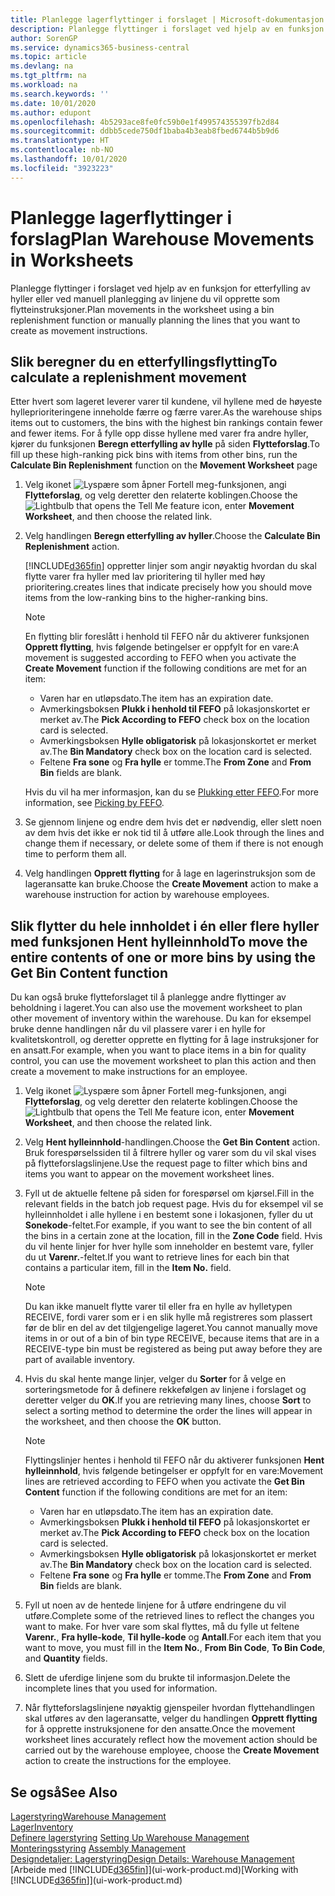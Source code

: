 ```yaml
---
title: Planlegge lagerflyttinger i forslaget | Microsoft-dokumentasjon
description: Planlegge flyttinger i forslaget ved hjelp av en funksjon for etterfylling av hyller eller ved manuell planlegging av linjene du vil opprette som flytteinstruksjoner.
author: SorenGP
ms.service: dynamics365-business-central
ms.topic: article
ms.devlang: na
ms.tgt_pltfrm: na
ms.workload: na
ms.search.keywords: ''
ms.date: 10/01/2020
ms.author: edupont
ms.openlocfilehash: 4b5293ace8fe0fc59b0e1f499574355397fb2d84
ms.sourcegitcommit: ddbb5cede750df1baba4b3eab8fbed6744b5b9d6
ms.translationtype: HT
ms.contentlocale: nb-NO
ms.lasthandoff: 10/01/2020
ms.locfileid: "3923223"
---
```

# <a name="plan-warehouse-movements-in-worksheets"></a><span data-ttu-id="49043-103">Planlegge lagerflyttinger i forslag</span><span class="sxs-lookup"><span data-stu-id="49043-103">Plan Warehouse Movements in Worksheets</span></span>
<span data-ttu-id="49043-104">Planlegge flyttinger i forslaget ved hjelp av en funksjon for etterfylling av hyller eller ved manuell planlegging av linjene du vil opprette som flytteinstruksjoner.</span><span class="sxs-lookup"><span data-stu-id="49043-104">Plan movements in the worksheet using a bin replenishment function or manually planning the lines that you want to create as movement instructions.</span></span>  

## <a name="to-calculate-a-replenishment-movement"></a><span data-ttu-id="49043-105">Slik beregner du en etterfyllingsflytting</span><span class="sxs-lookup"><span data-stu-id="49043-105">To calculate a replenishment movement</span></span>  
<span data-ttu-id="49043-106">Etter hvert som lageret leverer varer til kundene, vil hyllene med de høyeste hylleprioriteringene inneholde færre og færre varer.</span><span class="sxs-lookup"><span data-stu-id="49043-106">As the warehouse ships items out to customers, the bins with the highest bin rankings contain fewer and fewer items.</span></span> <span data-ttu-id="49043-107">For å fylle opp disse hyllene med varer fra andre hyller, kjører du funksjonen **Beregn etterfylling av hylle** på siden **Flytteforslag**.</span><span class="sxs-lookup"><span data-stu-id="49043-107">To fill up these high-ranking pick bins with items from other bins, run the **Calculate Bin Replenishment** function on the **Movement Worksheet** page</span></span>

1.  <span data-ttu-id="49043-108">Velg ikonet ![Lyspære som åpner Fortell meg-funksjonen](media/ui-search/search_small.png "Fortell hva du vil gjøre"), angi **Flytteforslag**, og velg deretter den relaterte koblingen.</span><span class="sxs-lookup"><span data-stu-id="49043-108">Choose the ![Lightbulb that opens the Tell Me feature](media/ui-search/search_small.png "Tell me what you want to do") icon, enter **Movement Worksheet**, and then choose the related link.</span></span>  
2.  <span data-ttu-id="49043-109">Velg handlingen **Beregn etterfylling av hyller**.</span><span class="sxs-lookup"><span data-stu-id="49043-109">Choose the **Calculate Bin Replenishment** action.</span></span>  

    [!INCLUDE[d365fin](includes/d365fin_md.md)] <span data-ttu-id="49043-110">oppretter linjer som angir nøyaktig hvordan du skal flytte varer fra hyller med lav prioritering til hyller med høy prioritering.</span><span class="sxs-lookup"><span data-stu-id="49043-110">creates lines that indicate precisely how you should move items from the low-ranking bins to the higher-ranking bins.</span></span>  

    > [!NOTE]  
    >  <span data-ttu-id="49043-111">En flytting blir foreslått i henhold til FEFO når du aktiverer funksjonen **Opprett flytting**, hvis følgende betingelser er oppfylt for en vare:</span><span class="sxs-lookup"><span data-stu-id="49043-111">A movement is suggested according to FEFO when you activate the **Create Movement** function if the following conditions are met for an item:</span></span>  
    >   
    >  -   <span data-ttu-id="49043-112">Varen har en utløpsdato.</span><span class="sxs-lookup"><span data-stu-id="49043-112">The item has an expiration date.</span></span>  
    > -   <span data-ttu-id="49043-113">Avmerkingsboksen **Plukk i henhold til FEFO** på lokasjonskortet er merket av.</span><span class="sxs-lookup"><span data-stu-id="49043-113">The **Pick According to FEFO** check box on the location card is selected.</span></span>  
    > -   <span data-ttu-id="49043-114">Avmerkingsboksen **Hylle obligatorisk** på lokasjonskortet er merket av.</span><span class="sxs-lookup"><span data-stu-id="49043-114">The **Bin Mandatory** check box on the location card is selected.</span></span>  
    > -   <span data-ttu-id="49043-115">Feltene **Fra sone** og **Fra hylle** er tomme.</span><span class="sxs-lookup"><span data-stu-id="49043-115">The **From Zone** and **From Bin** fields are blank.</span></span>  

    <span data-ttu-id="49043-116">Hvis du vil ha mer informasjon, kan du se [Plukking etter FEFO](warehouse-picking-by-fefo.md).</span><span class="sxs-lookup"><span data-stu-id="49043-116">For more information, see [Picking by FEFO](warehouse-picking-by-fefo.md).</span></span>  

3.  <span data-ttu-id="49043-117">Se gjennom linjene og endre dem hvis det er nødvendig, eller slett noen av dem hvis det ikke er nok tid til å utføre alle.</span><span class="sxs-lookup"><span data-stu-id="49043-117">Look through the lines and change them if necessary, or delete some of them if there is not enough time to perform them all.</span></span>  
4.  <span data-ttu-id="49043-118">Velg handlingen **Opprett flytting** for å lage en lagerinstruksjon som de lageransatte kan bruke.</span><span class="sxs-lookup"><span data-stu-id="49043-118">Choose the **Create Movement** action to make a warehouse instruction for action by warehouse employees.</span></span>  

## <a name="to-move-the-entire-contents-of-one-or-more-bins-by-using-the-get-bin-content-function"></a><span data-ttu-id="49043-119">Slik flytter du hele innholdet i én eller flere hyller med funksjonen Hent hylleinnhold</span><span class="sxs-lookup"><span data-stu-id="49043-119">To move the entire contents of one or more bins by using the Get Bin Content function</span></span>  
<span data-ttu-id="49043-120">Du kan også bruke flytteforslaget til å planlegge andre flyttinger av beholdning i lageret.</span><span class="sxs-lookup"><span data-stu-id="49043-120">You can also use the movement worksheet to plan other movement of inventory within the warehouse.</span></span> <span data-ttu-id="49043-121">Du kan for eksempel bruke denne handlingen når du vil plassere varer i en hylle for kvalitetskontroll, og deretter opprette en flytting for å lage instruksjoner for en ansatt.</span><span class="sxs-lookup"><span data-stu-id="49043-121">For example, when you want to place items in a bin for quality control, you can use the movement worksheet to plan this action and then create a movement to make instructions for an employee.</span></span>  

1.  <span data-ttu-id="49043-122">Velg ikonet ![Lyspære som åpner Fortell meg-funksjonen](media/ui-search/search_small.png "Fortell hva du vil gjøre"), angi **Flytteforslag**, og velg deretter den relaterte koblingen.</span><span class="sxs-lookup"><span data-stu-id="49043-122">Choose the ![Lightbulb that opens the Tell Me feature](media/ui-search/search_small.png "Tell me what you want to do") icon, enter **Movement Worksheet**, and then choose the related link.</span></span>  
2.  <span data-ttu-id="49043-123">Velg **Hent hylleinnhold**-handlingen.</span><span class="sxs-lookup"><span data-stu-id="49043-123">Choose the **Get Bin Content** action.</span></span> <span data-ttu-id="49043-124">Bruk forespørselssiden til å filtrere hyller og varer som du vil skal vises på flytteforslagslinjene.</span><span class="sxs-lookup"><span data-stu-id="49043-124">Use the request page to filter which bins and items you want to appear on the movement worksheet lines.</span></span>  
3.  <span data-ttu-id="49043-125">Fyll ut de aktuelle feltene på siden for forespørsel om kjørsel.</span><span class="sxs-lookup"><span data-stu-id="49043-125">Fill in the relevant fields in the batch job request page.</span></span> <span data-ttu-id="49043-126">Hvis du for eksempel vil se hylleinnholdet i alle hyllene i en bestemt sone i lokasjonen, fyller du ut **Sonekode**-feltet.</span><span class="sxs-lookup"><span data-stu-id="49043-126">For example, if you want to see the bin content of all the bins in a certain zone at the location, fill in the **Zone Code** field.</span></span> <span data-ttu-id="49043-127">Hvis du vil hente linjer for hver hylle som inneholder en bestemt vare, fyller du ut **Varenr.**-feltet.</span><span class="sxs-lookup"><span data-stu-id="49043-127">If you want to retrieve lines for each bin that contains a particular item, fill in the **Item No.** field.</span></span>  

    > [!NOTE]  
    >  <span data-ttu-id="49043-128">Du kan ikke manuelt flytte varer til eller fra en hylle av hylletypen RECEIVE, fordi varer som er i en slik hylle må registreres som plassert før de blir en del av det tilgjengelige lageret.</span><span class="sxs-lookup"><span data-stu-id="49043-128">You cannot manually move items in or out of a bin of bin type RECEIVE, because items that are in a RECEIVE-type bin must be registered as being put away before they are part of available inventory.</span></span>  

4.  <span data-ttu-id="49043-129">Hvis du skal hente mange linjer, velger du **Sorter** for å velge en sorteringsmetode for å definere rekkefølgen av linjene i forslaget og deretter velger du **OK**.</span><span class="sxs-lookup"><span data-stu-id="49043-129">If you are retrieving many lines, choose **Sort** to select a sorting method to determine the order the lines will appear in the worksheet, and then choose the **OK** button.</span></span>  

    > [!NOTE]  
    >  <span data-ttu-id="49043-130">Flyttingslinjer hentes i henhold til FEFO når du aktiverer funksjonen **Hent hylleinnhold**, hvis følgende betingelser er oppfylt for en vare:</span><span class="sxs-lookup"><span data-stu-id="49043-130">Movement lines are retrieved according to FEFO when you activate the **Get Bin Content** function if the following conditions are met for an item:</span></span>  
    >   
    >  -   <span data-ttu-id="49043-131">Varen har en utløpsdato.</span><span class="sxs-lookup"><span data-stu-id="49043-131">The item has an expiration date.</span></span>  
    > -   <span data-ttu-id="49043-132">Avmerkingsboksen **Plukk i henhold til FEFO** på lokasjonskortet er merket av.</span><span class="sxs-lookup"><span data-stu-id="49043-132">The **Pick According to FEFO** check box on the location card is selected.</span></span>  
    > -   <span data-ttu-id="49043-133">Avmerkingsboksen **Hylle obligatorisk** på lokasjonskortet er merket av.</span><span class="sxs-lookup"><span data-stu-id="49043-133">The **Bin Mandatory** check box on the location card is selected.</span></span>  
    > -   <span data-ttu-id="49043-134">Feltene **Fra sone** og **Fra hylle** er tomme.</span><span class="sxs-lookup"><span data-stu-id="49043-134">The **From Zone** and **From Bin** fields are blank.</span></span>  

5.  <span data-ttu-id="49043-135">Fyll ut noen av de hentede linjene for å utføre endringene du vil utføre.</span><span class="sxs-lookup"><span data-stu-id="49043-135">Complete some of the retrieved lines to reflect the changes you want to make.</span></span> <span data-ttu-id="49043-136">For hver vare som skal flyttes, må du fylle ut feltene **Varenr.**, **Fra hylle-kode**, **Til hylle-kode** og **Antall**.</span><span class="sxs-lookup"><span data-stu-id="49043-136">For each item that you want to move, you must fill in the **Item No.**, **From Bin Code**, **To Bin Code**, and **Quantity** fields.</span></span>  
6.  <span data-ttu-id="49043-137">Slett de uferdige linjene som du brukte til informasjon.</span><span class="sxs-lookup"><span data-stu-id="49043-137">Delete the incomplete lines that you used for information.</span></span>  
7.  <span data-ttu-id="49043-138">Når flytteforslagslinjene nøyaktig gjenspeiler hvordan flyttehandlingen skal utføres av den lageransatte, velger du handlingen **Opprett flytting** for å opprette instruksjonene for den ansatte.</span><span class="sxs-lookup"><span data-stu-id="49043-138">Once the movement worksheet lines accurately reflect how the movement action should be carried out by the warehouse employee, choose the **Create Movement** action to create the instructions for the employee.</span></span>  

## <a name="see-also"></a><span data-ttu-id="49043-139">Se også</span><span class="sxs-lookup"><span data-stu-id="49043-139">See Also</span></span>  
[<span data-ttu-id="49043-140">Lagerstyring</span><span class="sxs-lookup"><span data-stu-id="49043-140">Warehouse Management</span></span>](warehouse-manage-warehouse.md)  
[<span data-ttu-id="49043-141">Lager</span><span class="sxs-lookup"><span data-stu-id="49043-141">Inventory</span></span>](inventory-manage-inventory.md)  
<span data-ttu-id="49043-142">[Definere lagerstyring](warehouse-setup-warehouse.md)   </span><span class="sxs-lookup"><span data-stu-id="49043-142">[Setting Up Warehouse Management](warehouse-setup-warehouse.md)   </span></span>  
<span data-ttu-id="49043-143">[Monteringsstyring](assembly-assemble-items.md)  </span><span class="sxs-lookup"><span data-stu-id="49043-143">[Assembly Management](assembly-assemble-items.md)  </span></span>  
[<span data-ttu-id="49043-144">Designdetaljer: Lagerstyring</span><span class="sxs-lookup"><span data-stu-id="49043-144">Design Details: Warehouse Management</span></span>](design-details-warehouse-management.md)  
<span data-ttu-id="49043-145">[Arbeide med [!INCLUDE[d365fin](includes/d365fin_md.md)]](ui-work-product.md)</span><span class="sxs-lookup"><span data-stu-id="49043-145">[Working with [!INCLUDE[d365fin](includes/d365fin_md.md)]](ui-work-product.md)</span></span>
